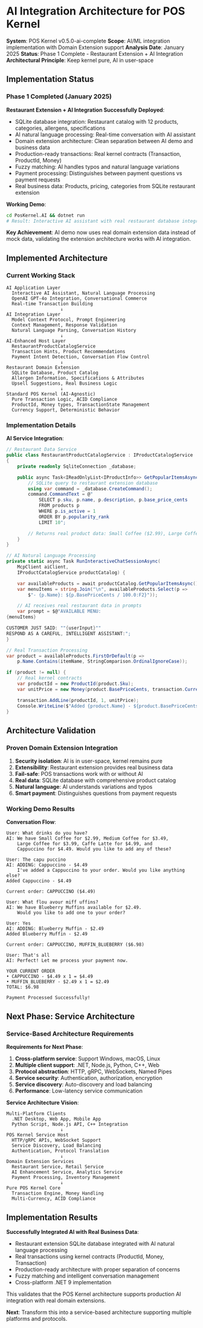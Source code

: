 # AI Integration Architecture for POS Kernel

**System**: POS Kernel v0.5.0-ai-complete
**Scope**: AI/ML integration implementation with Domain Extension support
**Analysis Date**: January 2025
**Status**: Phase 1 Complete - Restaurant Extension + AI Integration
**Architectural Principle**: Keep kernel pure, AI in user-space

## Implementation Status

### Phase 1 Completed (January 2025)

**Restaurant Extension + AI Integration Successfully Deployed**:

- SQLite database integration: Restaurant catalog with 12 products, categories, allergens, specifications
- AI natural language processing: Real-time conversation with AI assistant
- Domain extension architecture: Clean separation between AI demo and business data
- Production-ready transactions: Real kernel contracts (Transaction, ProductId, Money)
- Fuzzy matching: AI handles typos and natural language variations
- Payment processing: Distinguishes between payment questions vs payment requests
- Real business data: Products, pricing, categories from SQLite restaurant extension

**Working Demo**:
```bash
cd PosKernel.AI && dotnet run
# Result: Interactive AI assistant with real restaurant database integration
```

**Key Achievement**: AI demo now uses real domain extension data instead of mock data, validating the extension architecture works with AI integration.

## Implemented Architecture

### Current Working Stack

```
AI Application Layer
  Interactive AI Assistant, Natural Language Processing
  OpenAI GPT-4o Integration, Conversational Commerce
  Real-time Transaction Building
                    ↓
AI Integration Layer
  Model Context Protocol, Prompt Engineering
  Context Management, Response Validation
  Natural Language Parsing, Conversation History
                    ↓
AI-Enhanced Host Layer
  RestaurantProductCatalogService
  Transaction Hints, Product Recommendations
  Payment Intent Detection, Conversation Flow Control
                    ↓
Restaurant Domain Extension
  SQLite Database, Product Catalog
  Allergen Information, Specifications & Attributes
  Upsell Suggestions, Real Business Logic
                    ↓
Standard POS Kernel (AI-Agnostic)
  Pure Transaction Logic, ACID Compliance
  ProductId, Money types, TransactionState Management
  Currency Support, Deterministic Behavior
```

### Implementation Details

**AI Service Integration**:
```csharp
// Restaurant Data Service
public class RestaurantProductCatalogService : IProductCatalogService
{
    private readonly SqliteConnection _database;

    public async Task<IReadOnlyList<IProductInfo>> GetPopularItemsAsync() {
        // SQLite query to restaurant extension database
        using var command = _database.CreateCommand();
        command.CommandText = @"
            SELECT p.sku, p.name, p.description, p.base_price_cents
            FROM products p
            WHERE p.is_active = 1
            ORDER BY p.popularity_rank
            LIMIT 10";

        // Returns real product data: Small Coffee ($2.99), Large Coffee ($3.99), etc.
    }
}

// AI Natural Language Processing
private static async Task RunInteractiveChatSessionAsync(
    McpClient aiClient,
    IProductCatalogService productCatalog) {

    var availableProducts = await productCatalog.GetPopularItemsAsync();
    var menuItems = string.Join("\n", availableProducts.Select(p =>
        $"- {p.Name}: ${p.BasePriceCents / 100.0:F2}"));

    // AI receives real restaurant data in prompts
    var prompt = $@"AVAILABLE MENU:
{menuItems}

CUSTOMER JUST SAID: ""{userInput}""
RESPOND AS A CAREFUL, INTELLIGENT ASSISTANT:";
}

// Real Transaction Processing
var product = availableProducts.FirstOrDefault(p =>
    p.Name.Contains(itemName, StringComparison.OrdinalIgnoreCase));

if (product != null) {
    // Real kernel contracts
    var productId = new ProductId(product.Sku);
    var unitPrice = new Money(product.BasePriceCents, transaction.Currency);

    transaction.AddLine(productId, 1, unitPrice);
    Console.WriteLine($"Added {product.Name} - ${product.BasePriceCents / 100.0:F2}");
}
```

## Architecture Validation

### Proven Domain Extension Integration

1. **Security isolation**: AI is in user-space, kernel remains pure
2. **Extensibility**: Restaurant extension provides real business data
3. **Fail-safe**: POS transactions work with or without AI
4. **Real data**: SQLite database with comprehensive product catalog
5. **Natural language**: AI understands variations and typos
6. **Smart payment**: Distinguishes questions from payment requests

### Working Demo Results

**Conversation Flow**:
```
User: What drinks do you have?
AI: We have Small Coffee for $2.99, Medium Coffee for $3.49,
    Large Coffee for $3.99, Caffe Latte for $4.99, and
    Cappuccino for $4.49. Would you like to add any of these?

User: The capu puccino
AI: ADDING: Cappuccino - $4.49
    I've added a Cappuccino to your order. Would you like anything else?
Added Cappuccino - $4.49

Current order: CAPPUCCINO ($4.49)

User: What flou avour miff uffins?
AI: We have Blueberry Muffins available for $2.49.
    Would you like to add one to your order?

User: Yes
AI: ADDING: Blueberry Muffin - $2.49
Added Blueberry Muffin - $2.49

Current order: CAPPUCCINO, MUFFIN_BLUEBERRY ($6.98)

User: That's all
AI: Perfect! Let me process your payment now.

YOUR CURRENT ORDER
• CAPPUCCINO - $4.49 x 1 = $4.49
• MUFFIN_BLUEBERRY - $2.49 x 1 = $2.49
TOTAL: $6.98

Payment Processed Successfully!
```

## Next Phase: Service Architecture

### Service-Based Architecture Requirements

**Requirements for Next Phase**:

1. **Cross-platform service**: Support Windows, macOS, Linux
2. **Multiple client support**: .NET, Node.js, Python, C++, Web
3. **Protocol abstraction**: HTTP, gRPC, WebSockets, Named Pipes
4. **Service security**: Authentication, authorization, encryption
5. **Service discovery**: Auto-discovery and load balancing
6. **Performance**: Low-latency service communication

**Service Architecture Vision**:
```
Multi-Platform Clients
  .NET Desktop, Web App, Mobile App
  Python Script, Node.js API, C++ Integration
                    ↓
POS Kernel Service Host
  HTTP/gRPC APIs, WebSocket Support
  Service Discovery, Load Balancing
  Authentication, Protocol Translation
                    ↓
Domain Extension Services
  Restaurant Service, Retail Service
  AI Enhancement Service, Analytics Service
  Payment Processing, Inventory Management
                    ↓
Pure POS Kernel Core
  Transaction Engine, Money Handling
  Multi-Currency, ACID Compliance
```

## Implementation Results

**Successfully Integrated AI with Real Business Data**:
- Restaurant extension SQLite database integrated with AI natural language processing
- Real transactions using kernel contracts (ProductId, Money, Transaction)
- Production-ready architecture with proper separation of concerns
- Fuzzy matching and intelligent conversation management
- Cross-platform .NET 9 implementation

This validates that the POS Kernel architecture supports production AI integration with real domain extensions.

**Next**: Transform this into a service-based architecture supporting multiple platforms and protocols.
